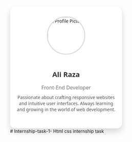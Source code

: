 <!DOCTYPE html>
<html lang="en">
<head>
  <meta charset="UTF-8" />
  <meta name="viewport" content="width=device-width, initial-scale=1.0" />
  <title>Responsive Profile Card</title>
  <link
    rel="stylesheet"
    href="https://cdnjs.cloudflare.com/ajax/libs/font-awesome/6.4.0/css/all.min.css"
    integrity="sha512-papazx6L7zF5T3g1ViL3N6lm5YzMi27v9SRQkFexjZ5XbFHQ+d9YYL5WUw7GLV+Z3Whu37QqWtv7K/dHzROk7A=="
    crossorigin="anonymous"
    referrerpolicy="no-referrer"
  />
  <style>
    * {
      box-sizing: border-box;
      margin: 0;
      padding: 0;
      font-family: 'Segoe UI', Tahoma, Geneva, Verdana, sans-serif;
    }

    body {
      display: flex;
      justify-content: center;
      align-items: center;
      min-height: 100vh;
      background: #f2f2f2;
      padding: 20px;
    }

    .card {
      background: #fff;
      border-radius: 16px;
      box-shadow: 0 10px 20px rgba(0, 0, 0, 0.15);
      padding: 30px 20px;
      max-width: 350px;
      width: 100%;
      text-align: center;
    }

    .card img {
      width: 120px;
      height: 120px;
      border-radius: 50%;
      object-fit: cover;
      margin-bottom: 15px;
      border: 3px solid #ddd;
    }

    .card h2 {
      font-size: 22px;
      color: #333;
    }

    .card p.title {
      font-size: 16px;
      color: #777;
      margin-bottom: 10px;
    }

    .card p.bio {
      font-size: 14px;
      color: #555;
      margin: 10px 0 20px;
    }

    .social-icons a {
      margin: 0 10px;
      color: #555;
      font-size: 20px;
      transition: color 0.3s ease;
    }

    .social-icons a:hover {
      color: #0077b5; /* LinkedIn blue */
    }

    .social-icons a.github:hover {
      color: #333;
    }

    @media (max-width: 480px) {
      .card {
        padding: 20px 15px;
      }

      .card img {
        width: 100px;
        height: 100px;
      }
    }
  </style>
</head>
<body>
  <div class="card">
    <img src="https://via.placeholder.com/120" alt="Profile Picture" />
    <h2>Ali Raza</h2>
    <p class="title">Front-End Developer</p>
    <p class="bio">Passionate about crafting responsive websites and intuitive user interfaces. Always learning and growing in the world of web development.</p>
    <div class="social-icons">
      <a href="#" target="_blank" title="LinkedIn">
        <i class="fab fa-linkedin"></i>
      </a>
      <a href="#" target="_blank" class="github" title="GitHub">
        <i class="fab fa-github"></i>
      </a>
    </div>
  </div>
</body>
</html># Internship-task-1-
Html css internship task 
